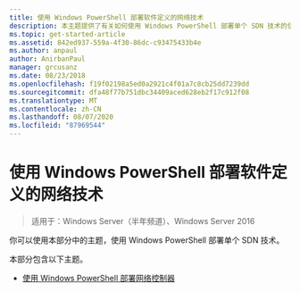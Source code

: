 ```yaml
---
title: 使用 Windows PowerShell 部署软件定义的网络技术
description: 本主题提供了有关如何使用 Windows PowerShell 部署单个 SDN 技术的信息的链接。
ms.topic: get-started-article
ms.assetid: 842ed937-559a-4f30-86dc-c93475433b4e
ms.author: anpaul
author: AnirbanPaul
manager: grcusanz
ms.date: 08/23/2018
ms.openlocfilehash: f19f02198a5ed0a2921c4f01a7c8cb25dd7239dd
ms.sourcegitcommit: dfa48f77b751dbc34409aced628eb2f17c912f08
ms.translationtype: MT
ms.contentlocale: zh-CN
ms.lasthandoff: 08/07/2020
ms.locfileid: "87969544"
---
```

# <a name="deploy-software-defined-network-technologies-using-windows-powershell"></a>使用 Windows PowerShell 部署软件定义的网络技术

>适用于：Windows Server（半年频道）、Windows Server 2016

你可以使用本部分中的主题，使用 Windows PowerShell 部署单个 SDN 技术。

本部分包含以下主题。

-   [使用 Windows PowerShell 部署网络控制器](Deploy-Network-Controller-using-Windows-PowerShell.md)






